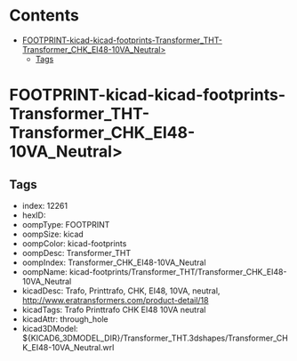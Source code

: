 



Contents
========

* [FOOTPRINT-kicad-kicad-footprints-Transformer_THT-Transformer_CHK_EI48-10VA_Neutral>](#footprint-kicad-kicad-footprints-transformer_tht-transformer_chk_ei48-10va_neutral)
	* [Tags](#tags)

# FOOTPRINT-kicad-kicad-footprints-Transformer_THT-Transformer_CHK_EI48-10VA_Neutral>

## Tags

- index: 12261
- hexID: 
- oompType: FOOTPRINT
- oompSize: kicad
- oompColor: kicad-footprints
- oompDesc: Transformer_THT
- oompIndex: Transformer_CHK_EI48-10VA_Neutral
- oompName: kicad-footprints/Transformer_THT/Transformer_CHK_EI48-10VA_Neutral
- kicadDesc: Trafo, Printtrafo, CHK, EI48, 10VA, neutral, http://www.eratransformers.com/product-detail/18
- kicadTags: Trafo Printtrafo CHK EI48 10VA neutral
- kicadAttr: through_hole
- kicad3DModel: ${KICAD6_3DMODEL_DIR}/Transformer_THT.3dshapes/Transformer_CHK_EI48-10VA_Neutral.wrl
